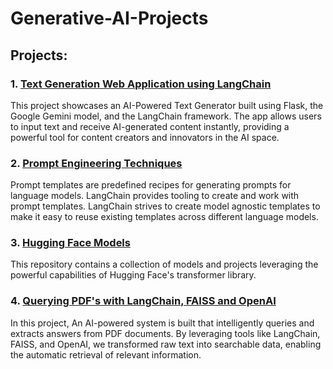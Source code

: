 # Generative-AI-Projects

## Projects:

### 1. [Text Generation Web Application using LangChain](https://github.com/Ravjot03/Text-Generation-Web-App-using-LangChain)
This project showcases an AI-Powered Text Generator built using Flask, the Google Gemini model, and the LangChain framework. The app allows users to input text and receive AI-generated content instantly, providing a powerful tool for content creators and innovators in the AI space.


### 2. [Prompt Engineering Techniques](https://github.com/Ravjot03/Prompt-Engineering-Techniques)
Prompt templates are predefined recipes for generating prompts for language models.
LangChain provides tooling to create and work with prompt templates.
LangChain strives to create model agnostic templates to make it easy to reuse existing templates across different language models.


### 3. [Hugging Face Models](https://github.com/Ravjot03/Hugging-Face-Models)
This repository contains a collection of models and projects leveraging the powerful capabilities of Hugging Face's transformer library.

### 4. [Querying PDF's with LangChain, FAISS and OpenAI](https://github.com/Ravjot03/Query-PDF-using-LangChain)
In this project, An AI-powered system is built that intelligently queries and extracts answers from PDF documents. By leveraging tools like LangChain, FAISS, and OpenAI, we transformed raw text into searchable data, enabling the automatic retrieval of relevant information.
